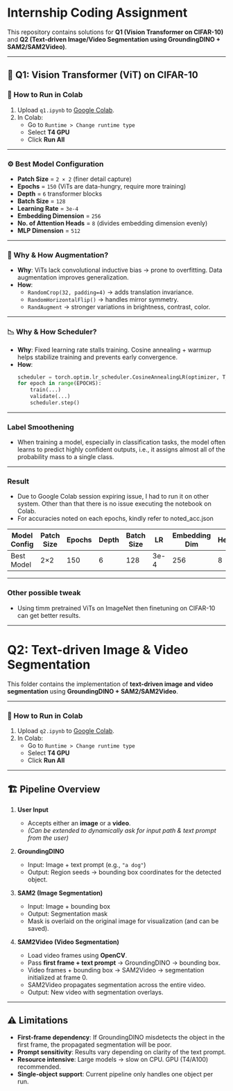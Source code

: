 # Internship Coding Assignment

This repository contains solutions for **Q1 (Vision Transformer on CIFAR-10)** and **Q2 (Text-driven Image/Video Segmentation using GroundingDINO + SAM2/SAM2Video)**.  

---

## 📘 Q1: Vision Transformer (ViT) on CIFAR-10

### 🚀 How to Run in Colab
1. Upload `q1.ipynb` to [Google Colab](https://colab.research.google.com/).  
2. In Colab:  
   - Go to `Runtime > Change runtime type`  
   - Select **T4 GPU**  
   - Click **Run All**  

---

### ⚙️ Best Model Configuration
- **Patch Size** = `2 × 2` (finer detail capture)  
- **Epochs** = `150` (ViTs are data-hungry, require more training)  
- **Depth** = `6` transformer blocks  
- **Batch Size** = `128`  
- **Learning Rate** = `3e-4`  
- **Embedding Dimension** = `256`  
- **No. of Attention Heads** = `8` (divides embedding dimension evenly)  
- **MLP Dimension** = `512`  

---

### 🌱 Why & How Augmentation?
- **Why**: ViTs lack convolutional inductive bias → prone to overfitting. Data augmentation improves generalization.  
- **How**:  
  - `RandomCrop(32, padding=4)` → adds translation invariance.  
  - `RandomHorizontalFlip()` → handles mirror symmetry.  
  - `RandAugment` → stronger variations in brightness, contrast, color.  

---

### 📉 Why & How Scheduler?
- **Why**: Fixed learning rate stalls training. Cosine annealing + warmup helps stabilize training and prevents early convergence.  
- **How**:  
  ```python
  scheduler = torch.optim.lr_scheduler.CosineAnnealingLR(optimizer, T_max=EPOCHS)
  for epoch in range(EPOCHS):
      train(...)
      validate(...)
      scheduler.step()

---

### Label Smoothening
- When training a model, especially in classification tasks, the model often learns to predict highly confident outputs, i.e., it assigns almost all of the probability mass to a single class.

---

### Result
- Due to Google Colab session expiring issue, I had to run it on other system. Other than that there is no issue executing the notebook on Colab.
- For accuracies noted on each epochs, kindly refer to noted_acc.json

| Model Config | Patch Size | Epochs | Depth | Batch Size | LR   | Embedding Dim | Heads | MLP Dim | Test Accuracy |
|--------------|------------|--------|-------|------------|------|---------------|-------|---------|---------------|
| Best Model   | 2×2        | 150    | 6     | 128        | 3e-4 | 256           | 8     | 512     | ~80% |

---

### Other possible tweak
- Using timm pretrained ViTs on ImageNet then finetuning on CIFAR-10 can get better results.

---

# Q2: Text-driven Image & Video Segmentation

This folder contains the implementation of **text-driven image and video segmentation** using **GroundingDINO + SAM2/SAM2Video**.

---

### 🚀 How to Run in Colab
1. Upload `q2.ipynb` to [Google Colab](https://colab.research.google.com/).  
2. In Colab:  
   - Go to `Runtime > Change runtime type`  
   - Select **T4 GPU**  
   - Click **Run All**  

---

## 🏗️ Pipeline Overview

1. **User Input**
   - Accepts either an **image** or a **video**.
   - *(Can be extended to dynamically ask for input path & text prompt from the user)*

2. **GroundingDINO**
   - Input: Image + text prompt (e.g., `"a dog"`)
   - Output: Region seeds → bounding box coordinates for the detected object.

3. **SAM2 (Image Segmentation)**
   - Input: Image + bounding box
   - Output: Segmentation mask
   - Mask is overlaid on the original image for visualization (and can be saved).

4. **SAM2Video (Video Segmentation)**
   - Load video frames using **OpenCV**.
   - Pass **first frame + text prompt** → GroundingDINO → bounding box.
   - Video frames + bounding box → SAM2Video → segmentation initialized at frame 0.
   - SAM2Video propagates segmentation across the entire video.
   - Output: New video with segmentation overlays.

---

## ⚠️ Limitations

- **First-frame dependency**: If GroundingDINO misdetects the object in the first frame, the propagated segmentation will be poor.
- **Prompt sensitivity**: Results vary depending on clarity of the text prompt.
- **Resource intensive**: Large models → slow on CPU. GPU (T4/A100) recommended.
- **Single-object support**: Current pipeline only handles one object per run.
